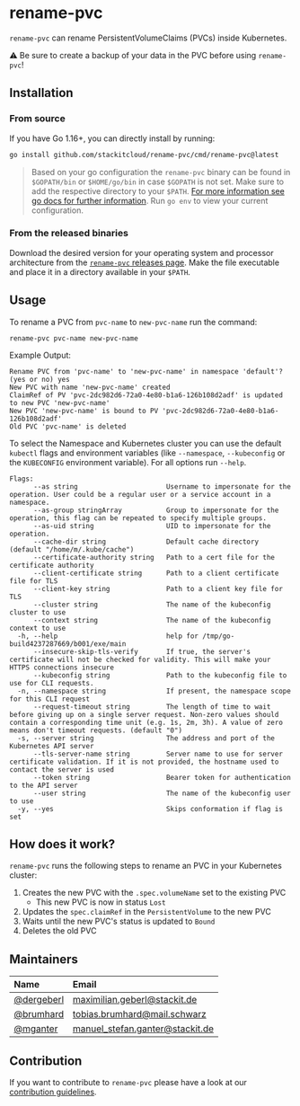 # rename-pvc

`rename-pvc` can rename PersistentVolumeClaims (PVCs) inside Kubernetes.

:warning: Be sure to create a backup of your data in the PVC before using `rename-pvc`!

## Installation

### From source

If you have Go 1.16+, you can directly install by running:

```bash
go install github.com/stackitcloud/rename-pvc/cmd/rename-pvc@latest
```
> Based on your go configuration the `rename-pvc` binary can be found in `$GOPATH/bin` or `$HOME/go/bin` in case `$GOPATH` is not set.
> Make sure to add the respective directory to your `$PATH`.
> [For more information see go docs for further information](https://golang.org/ref/mod#go-install). Run `go env` to view your current configuration.

### From the released binaries

Download the desired version for your operating system and processor architecture from the [`rename-pvc` releases page](https://github.com/stackitcloud/rename-pvc/releases).
Make the file executable and place it in a directory available in your `$PATH`.

## Usage

To rename a PVC from `pvc-name` to `new-pvc-name` run the command:

```shell
rename-pvc pvc-name new-pvc-name
```

Example Output:

```shell
Rename PVC from 'pvc-name' to 'new-pvc-name' in namespace 'default'? (yes or no) yes
New PVC with name 'new-pvc-name' created
ClaimRef of PV 'pvc-2dc982d6-72a0-4e80-b1a6-126b108d2adf' is updated to new PVC 'new-pvc-name'
New PVC 'new-pvc-name' is bound to PV 'pvc-2dc982d6-72a0-4e80-b1a6-126b108d2adf'
Old PVC 'pvc-name' is deleted
```

To select the Namespace and Kubernetes cluster you can use the default `kubectl` flags and environment variables (like `--namespace`, `--kubeconfig` or the `KUBECONFIG` environment variable).
For all options run `--help`.

```shell
Flags:
      --as string                      Username to impersonate for the operation. User could be a regular user or a service account in a namespace.
      --as-group stringArray           Group to impersonate for the operation, this flag can be repeated to specify multiple groups.
      --as-uid string                  UID to impersonate for the operation.
      --cache-dir string               Default cache directory (default "/home/m/.kube/cache")
      --certificate-authority string   Path to a cert file for the certificate authority
      --client-certificate string      Path to a client certificate file for TLS
      --client-key string              Path to a client key file for TLS
      --cluster string                 The name of the kubeconfig cluster to use
      --context string                 The name of the kubeconfig context to use
  -h, --help                           help for /tmp/go-build4237287669/b001/exe/main
      --insecure-skip-tls-verify       If true, the server's certificate will not be checked for validity. This will make your HTTPS connections insecure
      --kubeconfig string              Path to the kubeconfig file to use for CLI requests.
  -n, --namespace string               If present, the namespace scope for this CLI request
      --request-timeout string         The length of time to wait before giving up on a single server request. Non-zero values should contain a corresponding time unit (e.g. 1s, 2m, 3h). A value of zero means don't timeout requests. (default "0")
  -s, --server string                  The address and port of the Kubernetes API server
      --tls-server-name string         Server name to use for server certificate validation. If it is not provided, the hostname used to contact the server is used
      --token string                   Bearer token for authentication to the API server
      --user string                    The name of the kubeconfig user to use
  -y, --yes                            Skips conformation if flag is set
```

## How does it work?

`rename-pvc` runs the following steps to rename an PVC in your Kubernetes cluster:

1. Creates the new PVC with the `.spec.volumeName` set to the existing PVC
   - This new PVC is now in status `Lost`
2. Updates the `spec.claimRef` in the `PersistentVolume` to the new PVC
3. Waits until the new PVC's status is updated to `Bound`
4. Deletes the old PVC

## Maintainers

| Name                                       | Email                             |
|:-------------------------------------------|:----------------------------------|
| [@dergeberl](https://github.com/dergeberl) | maximilian.geberl@stackit.de      |
| [@brumhard](https://github.com/brumhard)   | tobias.brumhard@mail.schwarz      |
| [@mganter](https://github.com/mganter)     | manuel_stefan.ganter@stackit.de   |

## Contribution

If you want to contribute to `rename-pvc` please have a look at our [contribution guidelines](CONTRIBUTING.md).
